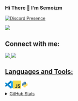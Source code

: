 ### Hi There :wave: I'm Semoizm

[![Discord Presence](https://lanyard-profile-readme.vercel.app/api/725465882402226208
                            )](https://discord.com/users/725465882402226208)

![](https://komarev.com/ghpvc/?username=Semoizm&label=PROFILE+VIEWS)

## Connect with me:
<p align="left">
<a href="https://t.me/semoizms" target"blank_"><img src="https://img.shields.io/badge/Telegram%20-7289DA.svg?&style=for-the-badge&logo=telegram&logoColor=9cf">
 <a href="https://www.instagram.com/semoizm" target"blank_"><img src="https://img.shields.io/badge/INSTAGRAM%20-DC3175.svg?&style=for-the-badge&logo=instagram&logoColor=white">

<br />



## Languages and Tools:

<img align="left" alt="Visual Studio Code" width="26px" src="https://raw.githubusercontent.com/github/explore/80688e429a7d4ef2fca1e82350fe8e3517d3494d/topics/visual-studio-code/visual-studio-code.png"/>
<img align="left" alt="JavaScript" width="26px" src="https://raw.githubusercontent.com/github/explore/80688e429a7d4ef2fca1e82350fe8e3517d3494d/topics/javascript/javascript.png" />
<img align="left" alt="Python" width="26px" src="https://raw.githubusercontent.com/github/explore/80688e429a7d4ef2fca1e82350fe8e3517d3494d/topics/python/python.png" />

<br />
<br />

<details>
  <summary>GitHub Stats</summary>
<img src="https://github-readme-stats.vercel.app/api?username=Semoizm&count_private=true&show_icons=true&theme=dark&hide_border=true" width="%100" height="150px" alt="stats" />
</details>

[youtube]: https://www.youtube.com/Semoizm
[discord]: https://discord.com/users/725465882402226208
